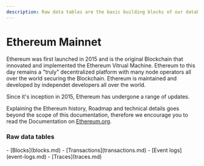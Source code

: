 ```yaml
---
description: Raw data tables are the basic building blocks of our database.
---
```


# Ethereum Mainnet

Ethereum was first launched in 2015 and is the original Blockchain that innovated and implemented the Ethereum Vitrual Machine. Ethereum to this day remains a "truly" decentralized platform with many node operators all over the world securing the Blockchain. Ethereum is maintained and developed by independet developers all over the world.

Since it's inception in 2015, Ethereum has undergone a range of updates.

Explaining the Ethereum history, Roadmap and technical details goes beyond the scope of this documentation, therefore we encourage you to read the Documentation on [Ethereum.org](https://ethereum.org/en/developers/docs).

### Raw data tables

<div class="cards grid" markdown>
- [Blocks](blocks.md)
- [Transactions](transactions.md)
- [Event logs](event-logs.md)
- [Traces](traces.md)
</div>
